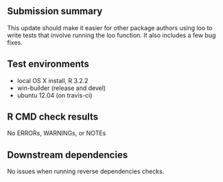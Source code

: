 ## Submission summary

This update should make it easier for other package authors using loo to 
write tests that involve running the loo function. It also includes a few bug fixes.

## Test environments
* local OS X install, R 3.2.2
* win-builder (release and devel)
* ubuntu 12.04 (on travis-ci)

## R CMD check results
No ERRORs, WARNINGs, or NOTEs

## Downstream dependencies
No issues when running reverse dependencies checks.
